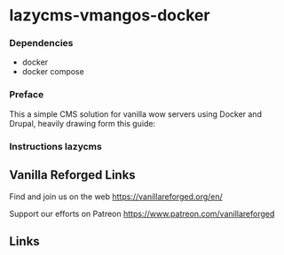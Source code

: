 # lazycms-vmangos-docker

### Dependencies

+ docker
+ docker compose

### Preface

This a simple CMS solution for vanilla wow servers using Docker and Drupal, heavily drawing form this guide:



### Instructions lazycms

## Vanilla Reforged Links

Find and join us on the web https://vanillareforged.org/en/

Support our efforts on Patreon https://www.patreon.com/vanillareforged

## Links

[vmangos]: https://github.com/vmangos/core
[Drupal with Docker Compose]: https://www.digitalocean.com/community/tutorials/how-to-install-drupal-with-docker-compose
[Drupal Module Webform Remote Handlers]: https://www.drupal.org/project/webform_remote_handlers


